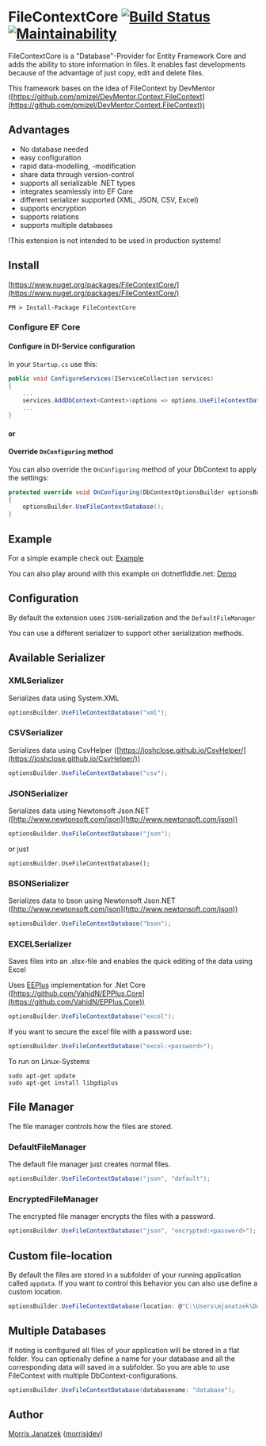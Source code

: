 # FileContextCore [![Build Status](https://travis-ci.org/morrisjdev/FileContextCore.svg?branch=master)](https://travis-ci.org/morrisjdev/FileContextCore) [![Maintainability](https://api.codeclimate.com/v1/badges/72cbed89392efad4c743/maintainability)](https://codeclimate.com/github/morrisjdev/FileContextCore/maintainability)

FileContextCore is a "Database"-Provider for Entity Framework Core and adds the ability to store information in files.
It enables fast developments because of the advantage of just copy, edit and delete files.

This framework bases on the idea of FileContext by DevMentor ([https://github.com/pmizel/DevMentor.Context.FileContext](https://github.com/pmizel/DevMentor.Context.FileContext))

## Advantages

- No database needed
- easy configuration
- rapid data-modelling, -modification
- share data through version-control
- supports all serializable .NET types
- integrates seamlessly into EF Core
- different serializer supported (XML, JSON, CSV, Excel)
- supports encryption
- supports relations
- supports multiple databases

!This extension is not intended to be used in production systems!

## Install

[https://www.nuget.org/packages/FileContextCore/](https://www.nuget.org/packages/FileContextCore/)

```
PM > Install-Package FileContextCore
```

### Configure EF Core

#### Configure in DI-Service configuration

In your `Startup.cs` use this:

```cs
public void ConfigureServices(IServiceCollection services)
{
    ...
    services.AddDbContext<Context>(options => options.UseFileContextDatabase());
    ...
}
```

#### or

#### Override `OnConfiguring` method 

You can also override the `OnConfiguring` method of your DbContext to apply the settings:

```cs
protected override void OnConfiguring(DbContextOptionsBuilder optionsBuilder)
{
    optionsBuilder.UseFileContextDatabase();
}
```

## Example

For a simple example check out: [Example](https://github.com/morrisjdev/FileContextCore/tree/master/Example)

You can also play around with this example on dotnetfiddle.net: [Demo](https://dotnetfiddle.net/jvFdaY)

## Configuration

By default the extension uses `JSON`-serialization and the `DefaultFileManager`

You can use a different serializer to support other serialization methods.

## Available Serializer

### XMLSerializer

Serializes data using System.XML

```cs
optionsBuilder.UseFileContextDatabase("xml");
```

### CSVSerializer

Serializes data using CsvHelper ([https://joshclose.github.io/CsvHelper/](https://joshclose.github.io/CsvHelper/))

```cs
optionsBuilder.UseFileContextDatabase("csv");
```

### JSONSerializer

Serializes data using Newtonsoft Json.NET ([http://www.newtonsoft.com/json](http://www.newtonsoft.com/json))

```cs
optionsBuilder.UseFileContextDatabase("json");
```
or just
```
optionsBuilder.UseFileContextDatabase();
```

### BSONSerializer

Serializes data to bson using Newtonsoft Json.NET ([http://www.newtonsoft.com/json](http://www.newtonsoft.com/json))

```cs
optionsBuilder.UseFileContextDatabase("bson");
```

### EXCELSerializer

Saves files into an .xlsx-file and enables the quick editing of the data using Excel

Uses [EEPlus](http://epplus.codeplex.com/documentation) implementation for .Net Core ([https://github.com/VahidN/EPPlus.Core](https://github.com/VahidN/EPPlus.Core))

```cs
optionsBuilder.UseFileContextDatabase("excel");
```

If you want to secure the excel file with a password use:
```cs
optionsBuilder.UseFileContextDatabase("excel:<password>");
```

To run on Linux-Systems
```
sudo apt-get update
sudo apt-get install libgdiplus
```

## File Manager

The file manager controls how the files are stored.

### DefaultFileManager

The default file manager just creates normal files.

```cs
optionsBuilder.UseFileContextDatabase("json", "default");
```

### EncryptedFileManager

The encrypted file manager encrypts the files with a password.

```cs
optionsBuilder.UseFileContextDatabase("json", "encrypted:<password>");
```

## Custom file-location

By default the files are stored in a subfolder of your running application called `appdata`.
If you want to control this behavior you can also use define a custom location.

```cs
optionsBuilder.UseFileContextDatabase(location: @"C:\Users\mjanatzek\Documents\Projects\test");
```

## Multiple Databases

If noting is configured all files of your application will be stored in a flat folder.
You can optionally define a name for your database and all the corresponding data will saved in a subfolder.
So you are able to use FileContext with multiple DbContext-configurations.

```cs
optionsBuilder.UseFileContextDatabase(databasename: "database");
```

## Author

[Morris Janatzek](http://morrisj.net) ([morrisjdev](https://github.com/morrisjdev))
